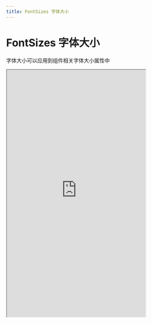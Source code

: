 ```yaml
---
title: FontSizes 字体大小
---
```


# FontSizes 字体大小

字体大小可以应用到组件相关字体大小属性中

<iframe src="https://cfg-design.github.io/cfgd-uniapp3/#/pages/fontSizes/index" style="width: 375px; height: 667px" />

### 基本使用

```vue-html
<c-text size="xl" />
```

```ts
import { useFontSizes } from '@/uni_modules/cfg-design'

const fontSizes = useFontSizes()
console.log(fontSizes.value) // 查看全部字体大小
```

### 自定义字体大小

```ts
import { setFontSizes, useFontSizes } from '@/uni_modules/cfg-design'

const fontSizes = useFontSizes()

// 设置字体大小
setFontSizes({
  mySize1: 100,  // 默认单位 rpx
  mySize2: 200
})

fontSizes.value.mySize1
console.log(fontSizes.value.mySize1)
// 100
```

```vue-html
<c-text size="mySize1" />
<!-- 屏幕宽度为 375px 时： style="font-size: 50px;" -->
```
